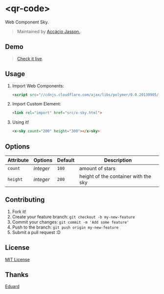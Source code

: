 # &lt;qr-code&gt;

Web Component Sky.

> Maintained by [Accácio Jasson.](https://twitter.com/KassynFrank).

## Demo

> [Check it live]().

## Usage

1. Import Web Components:

	```html
	<script src="//cdnjs.cloudflare.com/ajax/libs/polymer/0.0.20130905/polymer.min.js"></script>
	```

2. Import Custom Element:

	```html
	<link rel="import" href="src/x-sky.html">
	```

3. Using it!

	```html
	<x-sky count="200" height="300"></x-sky>
	```

## Options

Attribute  | Options                   | Default             | Description
---        | ---                       | ---                 | ---
`count`    | *integer*                 | `100`               | amount of stars
`height`   | *integer*      	       | `200`               | height of the container with the sky


## Contributing

1. Fork it!
2. Create your feature branch: `git checkout -b my-new-feature`
3. Commit your changes: `git commit -m 'Add some feature'`
4. Push to the branch: `git push origin my-new-feature`
5. Submit a pull request :D

## License

[MIT License](http://opensource.org/licenses/MIT)

## Thanks

[Eduard](https://github.com/educastellano)
